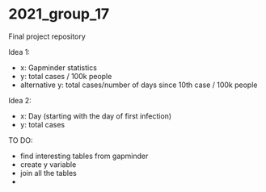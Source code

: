 # 2021_group_17
Final project repository

Idea 1:
- x: Gapminder statistics
- y: total cases / 100k people
- alternative y:  total cases/number of days since 10th case / 100k people

Idea 2:
- x: Day (starting with the day of first infection)
- y: total cases

TO DO:
- find interesting tables from gapminder
- create y variable
- join all the tables
- 
